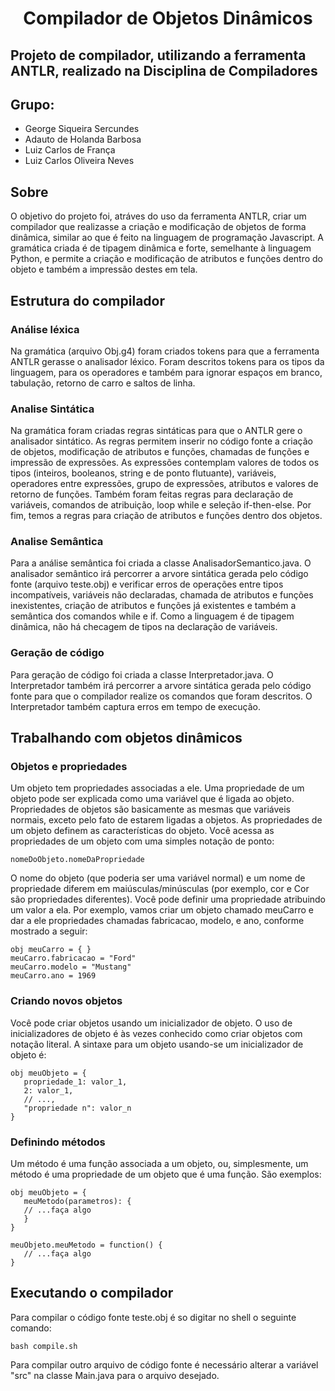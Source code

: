 <h1 align="center">Compilador de Objetos Dinâmicos</h1>

<h2>Projeto de compilador, utilizando a ferramenta ANTLR, realizado na Disciplina de Compiladores</h2>

<h2>Grupo:</h2>

<ul> 
  <li>George Siqueira Sercundes</li>
  <li>Adauto de Holanda Barbosa</li>
  <li>Luiz Carlos de França</li>
  <li>Luiz Carlos Oliveira Neves</li>
</ul>

<h2>Sobre</h2>

<p>O objetivo do projeto foi, atráves do uso da ferramenta ANTLR, criar um compilador que realizasse a criação e modificação de objetos de forma dinâmica, similar ao que é feito na linguagem de programação Javascript. 
A gramática criada é de tipagem dinâmica e forte, semelhante à linguagem Python, e permite a criação e modificação de atributos e funções dentro do objeto e também a impressão destes em tela.</p>

<h2>Estrutura do compilador</h2>

<h3>Análise léxica</h3>

<p>Na gramática (arquivo Obj.g4) foram criados tokens para que a ferramenta ANTLR gerasse o analisador léxico. Foram descritos tokens para os tipos da linguagem, para os operadores e também para ignorar espaços em branco, tabulação, retorno de carro e saltos de linha.</p>

<h3>Analise Sintática</h3>

<p>Na gramática foram criadas regras sintáticas para que o ANTLR gere o analisador sintático. As regras permitem inserir no código fonte a criação de objetos, modificação de atributos e funções, chamadas de funções e impressão de expressões. As expressões contemplam valores de todos os tipos (inteiros, booleanos, string e de ponto flutuante), variáveis, operadores entre expressões, grupo de expressões, atributos e valores de retorno de funções. Também foram feitas regras para declaração de variáveis, comandos de atribuição, loop while e seleção if-then-else. Por fim, temos a regras para criação de atributos e funções dentro dos objetos.</p>

<h3>Analise Semântica</h3>

<p>Para a análise semântica foi criada a classe AnalisadorSemantico.java. O analisador semântico irá percorrer a arvore sintática gerada pelo código fonte (arquivo teste.obj) e verificar erros de operações entre tipos incompatíveis, variáveis não declaradas, chamada de atributos e funções inexistentes, criação de atributos e funções já existentes e também a semântica dos comandos while e if. Como a linguagem é de tipagem dinâmica, não há checagem de tipos na declaração de variáveis.</p>

<h3>Geração de código</h3>

<p>Para geração de código foi criada a classe Interpretador.java. O Interpretador também irá percorrer a arvore sintática gerada pelo código fonte para que o compilador realize os comandos que foram descritos. O Interpretador também captura erros em tempo de execução.</p>

<h2>Trabalhando com objetos dinâmicos</h2>

<h3>Objetos e propriedades</h3>

<p>Um objeto tem propriedades associadas a ele. Uma propriedade de um objeto pode ser explicada como uma variável que é ligada ao objeto. Propriedades de objetos são basicamente as mesmas que variáveis normais, exceto pelo fato de estarem ligadas a objetos. As propriedades de um objeto definem as características do objeto. Você acessa as propriedades de um objeto com uma simples notação de ponto:</p>

<div class="highlight"><pre class="highlight c"><code><span class="kt">nomeDoObjeto.nomeDaPropriedade</span></code></pre></div>

<p>O nome do objeto (que poderia ser uma variável normal) e um nome de propriedade diferem em maiúsculas/minúsculas (por exemplo, cor e Cor são propriedades diferentes). Você pode definir uma propriedade atribuindo um valor a ela. Por exemplo, vamos criar um objeto chamado meuCarro e dar a ele propriedades chamadas fabricacao, modelo, e ano, conforme mostrado a seguir:</p>

<div class="highlight"><pre class="highlight c"><code><span class="kt">obj</span> <span class="n">meuCarro</span> <span class="o">=</span> <span class="mi">{ }</span>
<span class="kt">meuCarro.fabricacao</span> <span class="o">=</span> <span class="mi">"Ford"</span>
<span class="kt">meuCarro.modelo</span> <span class="o">=</span> <span class="mi">"Mustang"</span>
<span class="kt">meuCarro.ano</span> <span class="o">=</span> <span class="mi">1969</span></code></pre></div>

<h3>Criando novos objetos</h3>

<p>Você pode criar objetos usando um inicializador de objeto. O uso de inicializadores de objeto é às vezes conhecido como criar objetos com notação literal. A sintaxe para um objeto usando-se um inicializador de objeto é:</p>

<div class="highlight"><pre class="highlight c"><code><span class="kt">obj</span> <span class="n">meuObjeto</span> <span class="o">=</span> <span class="mi">{</span>
<span class="kt">   propriedade_1:</span> <span class="n">valor_1,</span> 
<span class="mi">   2:</span> <span class="mi">valor_1,</span>
<span class="mi">   // ...,</span>
<span class="mi">   "propriedade n":</span> <span class="mi">valor_n</span>
<span class="mi">}</span></code></pre></div>

<h3>Definindo métodos</h3>

<p>Um método é uma função associada a um objeto, ou, simplesmente, um método é uma propriedade de um objeto que é uma função. São exemplos:</p>

<div class="highlight"><pre class="highlight c"><code><span class="kt">obj</span> <span class="n">meuObjeto</span> <span class="o">=</span> <span class="mi">{ </span>
<span class="kt">   meuMetodo(parametros):</span> <span class="n">{</span> 
   <span class="mi">// ...faça algo</span>
<span class="kt">   <span class="mi">}</span>
<span class="mi">}</span></code></pre></div>


<div class="highlight"><pre class="highlight c"><code><span class="kt">meuObjeto.meuMetodo</span> <span class="n">=</span> <span class="o">function()</span> <span class="n">{</span> 
   <span class="mi">// ...faça algo</span>
<span class="kt"><span class="mi">}</span></code></pre></div>

<h2>Executando o compilador</h2>

<p>Para compilar o código fonte teste.obj é so digitar no shell o seguinte comando:</p>

<div class="highlight"><pre class="highlight c"><code><span class="kt">bash compile.sh</span></code></pre></div>

<p>Para compilar outro arquivo de código fonte é necessário alterar a variável "src" na classe Main.java para o arquivo desejado.</p>
